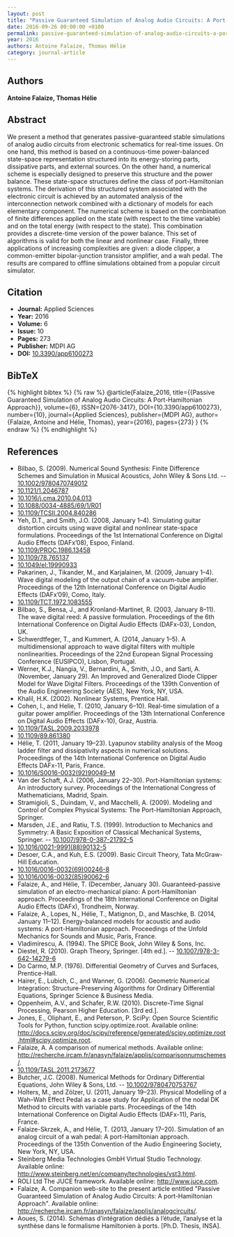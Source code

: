 ```yaml
---
layout: post
title: "Passive Guaranteed Simulation of Analog Audio Circuits: A Port-Hamiltonian Approach"
date: 2016-09-26 00:00:00 +0100
permalink: passive-guaranteed-simulation-of-analog-audio-circuits-a-port-hamiltonian-approach
year: 2016
authors: Antoine Falaize, Thomas Hélie
category: journal-article
---
```

 
## Authors
**Antoine Falaize, Thomas Hélie**
 
## Abstract
We present a method that generates passive-guaranteed stable simulations of analog audio circuits from electronic schematics for real-time issues. On one hand, this method is based on a continuous-time power-balanced state-space representation structured into its energy-storing parts, dissipative parts, and external sources. On the other hand, a numerical scheme is especially designed to preserve this structure and the power balance. These state-space structures define the class of port-Hamiltonian systems. The derivation of this structured system associated with the electronic circuit is achieved by an automated analysis of the interconnection network combined with a dictionary of models for each elementary component. The numerical scheme is based on the combination of finite differences applied on the state (with respect to the time variable) and on the total energy (with respect to the state). This combination provides a discrete-time version of the power balance. This set of algorithms is valid for both the linear and nonlinear case. Finally, three applications of increasing complexities are given: a diode clipper, a common-emitter bipolar-junction transistor amplifier, and a wah pedal. The results are compared to offline simulations obtained from a popular circuit simulator.
 
## Citation
- **Journal:** Applied Sciences
- **Year:** 2016
- **Volume:** 6
- **Issue:** 10
- **Pages:** 273
- **Publisher:** MDPI AG
- **DOI:** [10.3390/app6100273](https://doi.org/10.3390/app6100273)
 
## BibTeX
{% highlight bibtex %}
{% raw %}
@article{Falaize_2016,
  title={{Passive Guaranteed Simulation of Analog Audio Circuits: A Port-Hamiltonian Approach}},
  volume={6},
  ISSN={2076-3417},
  DOI={10.3390/app6100273},
  number={10},
  journal={Applied Sciences},
  publisher={MDPI AG},
  author={Falaize, Antoine and Hélie, Thomas},
  year={2016},
  pages={273}
}
{% endraw %}
{% endhighlight %}
 
## References
- Bilbao, S. (2009). Numerical Sound Synthesis: Finite Difference Schemes and Simulation in Musical Acoustics, John Wiley & Sons Ltd. -- [10.1002/9780470749012](https://doi.org/10.1002/9780470749012)
- [10.1121/1.2046787](https://doi.org/10.1121/1.2046787)
- [10.1016/j.cma.2010.04.013](https://doi.org/10.1016/j.cma.2010.04.013)
- [10.1088/0034-4885/69/1/R01](https://doi.org/10.1088/0034-4885/69/1/R01)
- [10.1109/TCSII.2004.840286](https://doi.org/10.1109/TCSII.2004.840286)
- Yeh, D.T., and Smith, J.O. (2008, January 1–4). Simulating guitar distortion circuits using wave digital and nonlinear state-space formulations. Proceedings of the 1st International Conference on Digital Audio Effects (DAFx’08), Espoo, Finland.
- [10.1109/PROC.1986.13458](https://doi.org/10.1109/PROC.1986.13458)
- [10.1109/78.765137](https://doi.org/10.1109/78.765137)
- [10.1049/el:19990933](https://doi.org/10.1049/el:19990933)
- Pakarinen, J., Tikander, M., and Karjalainen, M. (2009, January 1–4). Wave digital modeling of the output chain of a vacuum-tube amplifier. Proceedings of the 12th International Conference on Digital Audio Effects (DAFx’09), Como, Italy.
- [10.1109/TCT.1972.1083555](https://doi.org/10.1109/TCT.1972.1083555)
- Bilbao, S., Bensa, J., and Kronland-Martinet, R. (2003, January 8–11). The wave digital reed: A passive formulation. Proceedings of the 6th International Conference on Digital Audio Effects (DAFx-03), London, UK.
- Schwerdtfeger, T., and Kummert, A. (2014, January 1–5). A multidimensional approach to wave digital filters with multiple nonlinearities. Proceedings of the 22nd European Signal Processing Conference (EUSIPCO), Lisbon, Portugal.
- Werner, K.J., Nangia, V., Bernardini, A., Smith, J.O., and Sarti, A. (November, January 29). An Improved and Generalized Diode Clipper Model for Wave Digital Filters. Proceedings of the 139th Convention of the Audio Engineering Society (AES), New York, NY, USA.
- Khalil, H.K. (2002). Nonlinear Systems, Prentice Hall.
- Cohen, I., and Helie, T. (2010, January 6–10). Real-time simulation of a guitar power amplifier. Proceedings of the 13th International Conference on Digital Audio Effects (DAFx-10), Graz, Austria.
- [10.1109/TASL.2009.2033978](https://doi.org/10.1109/TASL.2009.2033978)
- [10.1109/89.861380](https://doi.org/10.1109/89.861380)
- Hélie, T. (2011, January 19–23). Lyapunov stability analysis of the Moog ladder filter and dissipativity aspects in numerical solutions. Proceedings of the 14th International Conference on Digital Audio Effects DAFx-11, Paris, France.
- [10.1016/S0016-0032(92)90049-M](https://doi.org/10.1016/S0016-0032(92)90049-M)
- Van der Schaft, A.J. (2006, January 22–30). Port-Hamiltonian systems: An introductory survey. Proceedings of the International Congress of Mathematicians, Madrid, Spain.
- Stramigioli, S., Duindam, V., and Macchelli, A. (2009). Modeling and Control of Complex Physical Systems: The Port-Hamiltonian Approach, Springer.
- Marsden, J.E., and Ratiu, T.S. (1999). Introduction to Mechanics and Symmetry: A Basic Exposition of Classical Mechanical Systems, Springer. -- [10.1007/978-0-387-21792-5](https://doi.org/10.1007/978-0-387-21792-5)
- [10.1016/0021-9991(88)90132-5](https://doi.org/10.1016/0021-9991(88)90132-5)
- Desoer, C.A., and Kuh, E.S. (2009). Basic Circuit Theory, Tata McGraw-Hill Education.
- [10.1016/0016-0032(69)00246-8](https://doi.org/10.1016/0016-0032(69)00246-8)
- [10.1016/0016-0032(85)90062-6](https://doi.org/10.1016/0016-0032(85)90062-6)
- Falaize, A., and Hélie, T. (December, January 30). Guaranteed-passive simulation of an electro-mechanical piano: A port-Hamiltonian approach. Proceedings of the 18th International Conference on Digital Audio Effects (DAFx), Trondheim, Norway.
- Falaize, A., Lopes, N., Hélie, T., Matignon, D., and Maschke, B. (2014, January 11–12). Energy-balanced models for acoustic and audio systems: A port-Hamiltonian approach. Proceedings of the Unfold Mechanics for Sounds and Music, Paris, France.
- Vladimirescu, A. (1994). The SPICE Book, John Wiley & Sons, Inc.
- Diestel, R. (2010). Graph Theory, Springer. [4th ed.]. -- [10.1007/978-3-642-14279-6](https://doi.org/10.1007/978-3-642-14279-6)
- Do Carmo, M.P. (1976). Differential Geometry of Curves and Surfaces, Prentice-Hall.
- Hairer, E., Lubich, C., and Wanner, G. (2006). Geometric Numerical Integration: Structure-Preserving Algorithms for Ordinary Differential Equations, Springer Science & Business Media.
- Oppenheim, A.V., and Schafer, R.W. (2010). Discrete-Time Signal Processing, Pearson Higher Education. [3rd ed.].
- Jones, E., Oliphant, E., and Peterson, P. SciPy: Open Source Scientific Tools for Python, function scipy.optimize.root. Available online: http://docs.scipy.org/doc/scipy/reference/generated/scipy.optimize.root.html#scipy.optimize.root.
- Falaize, A. A comparison of numerical methods. Available online: http://recherche.ircam.fr/anasyn/falaize/applis/comparisonnumschemes/.
- [10.1109/TASL.2011.2173677](https://doi.org/10.1109/TASL.2011.2173677)
- Butcher, J.C. (2008). Numerical Methods for Ordinary Differential Equations, John Wiley & Sons, Ltd. -- [10.1002/9780470753767](https://doi.org/10.1002/9780470753767)
- Holters, M., and Zölzer, U. (2011, January 19–23). Physical Modelling of a Wah–Wah Effect Pedal as a case study for Application of the nodal DK Method to circuits with variable parts. Proceedings of the 14th International Conference on Digital Audio Effects (DAFx-11), Paris, France.
- Falaize-Skrzek, A., and Hélie, T. (2013, January 17–20). Simulation of an analog circuit of a wah pedal: A port-Hamiltonian approach. Proceedings of the 135th Convention of the Audio Engineering Society, New York, NY, USA.
- Steinberg Media Technologies GmbH Virtual Studio Technology. Available online: http://www.steinberg.net/en/company/technologies/vst3.html.
- ROLI Ltd The JUCE framework. Available online: http://www.juce.com.
- Falaize, A. Companion web-site to the present article entitled "Passive Guaranteed Simulation of Analog Audio Circuits: A port-Hamiltonian Approach". Available online: http://recherche.ircam.fr/anasyn/falaize/applis/analogcircuits/.
- Aoues, S. (2014). Schémas d’intégration dédiés à l’étude, l’analyse et la synthèse dans le formalisme Hamiltonien à ports. [Ph.D. Thesis, INSA].

